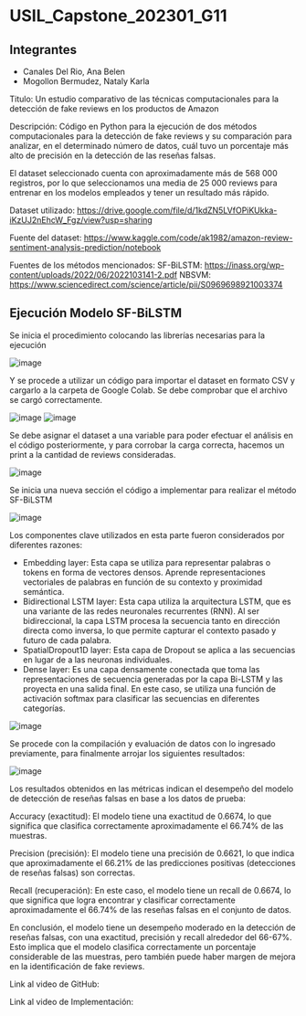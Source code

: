 # USIL_Capstone_202301_G11
## Integrantes
- Canales Del Rio, Ana Belen
- Mogollon Bermudez, Nataly Karla

Titulo: Un estudio comparativo de las técnicas computacionales para la detección de fake reviews en los productos de Amazon

Descripción: Código en Python para la ejecución de dos métodos computacionales para la detección de fake reviews y su comparación para analizar, en el determinado número de datos, cuál tuvo un porcentaje más alto de precisión en la detección de las reseñas falsas.

El dataset seleccionado cuenta con aproximadamente más de 568 000 registros, por lo que seleccionamos una media de 25 000 reviews para entrenar en los modelos empleados y tener un resultado más rápido.

Dataset utilizado: https://drive.google.com/file/d/1kdZN5LVfOPiKUkka-iKzUJ2nEhcW_Fgz/view?usp=sharing

Fuente del dataset: https://www.kaggle.com/code/ak1982/amazon-review-sentiment-analysis-prediction/notebook

Fuentes de los métodos mencionados:
SF-BiLSTM: https://inass.org/wp-content/uploads/2022/06/2022103141-2.pdf
NBSVM: https://www.sciencedirect.com/science/article/pii/S0969698921003374

## Ejecución Modelo SF-BiLSTM
Se inicia el procedimiento colocando las librerías necesarias para la ejecución 

![image](https://github.com/natalymogollon/Capstone---G11/assets/50871642/9b2a49a4-b3c6-4e1a-a322-b2c9d452a35e)

Y se procede a utilizar un código para importar el dataset en formato CSV y cargarlo a la carpeta de Google Colab. Se debe comprobar que el archivo se cargó correctamente.

![image](https://github.com/natalymogollon/Capstone---G11/assets/50871642/449641c4-4ddd-4a49-ae95-fef6c2505887)
![image](https://github.com/natalymogollon/Capstone---G11/assets/50871642/7d26594e-7b84-4b16-90de-ebd369f04553)

Se debe asignar el dataset a una variable para poder efectuar el análisis en el código posteriormente, y para corrobar la carga correcta, hacemos un print a la cantidad de reviews consideradas.

![image](https://github.com/natalymogollon/Capstone---G11/assets/50871642/ad055a4b-485c-42b3-8bdc-be98cec26b5f)

Se inicia una nueva sección el código a implementar para realizar el método SF-BiLSTM 

![image](https://github.com/natalymogollon/Capstone---G11/assets/50871642/88f498e9-f19f-4651-970f-5ed30639dfa9)

Los componentes clave utilizados en esta parte fueron considerados por diferentes razones:

- Embedding layer: Esta capa se utiliza para representar palabras o tokens en forma de vectores densos. Aprende representaciones vectoriales de palabras en función de su contexto y proximidad semántica.
- Bidirectional LSTM layer: Esta capa utiliza la arquitectura LSTM, que es una variante de las redes neuronales recurrentes (RNN). Al ser bidireccional, la capa LSTM procesa la secuencia tanto en dirección directa como inversa, lo que permite capturar el contexto pasado y futuro de cada palabra.
- SpatialDropout1D layer: Esta capa de Dropout se aplica a las secuencias en lugar de a las neuronas individuales.
- Dense layer: Es una capa densamente conectada que toma las representaciones de secuencia generadas por la capa Bi-LSTM y las proyecta en una salida final. En este caso, se utiliza una función de activación softmax para clasificar las secuencias en diferentes categorías.

![image](https://github.com/natalymogollon/Capstone---G11/assets/50871642/cbafd3c9-a6ee-4190-b3b4-5aab711a436c)

Se procede con la compilación y evaluación de datos con lo ingresado previamente, para finalmente arrojar los siguientes resultados:

![image](https://github.com/natalymogollon/Capstone---G11/assets/50871642/d656106c-1bdb-41f0-bfa2-c9723b1a4a69)

Los resultados obtenidos en las métricas indican el desempeño del modelo de detección de reseñas falsas en base a los datos de prueba:

Accuracy (exactitud): El modelo tiene una exactitud de 0.6674, lo que significa que clasifica correctamente aproximadamente el 66.74% de las muestras.

Precision (precisión): El modelo tiene una precisión de 0.6621, lo que indica que aproximadamente el 66.21% de las predicciones positivas (detecciones de reseñas falsas) son correctas.

Recall (recuperación): En este caso, el modelo tiene un recall de 0.6674, lo que significa que logra encontrar y clasificar correctamente aproximadamente el 66.74% de las reseñas falsas en el conjunto de datos.

En conclusión, el modelo tiene un desempeño moderado en la detección de reseñas falsas, con una exactitud, precisión y recall alrededor del 66-67%. Esto implica que el modelo clasifica correctamente un porcentaje considerable de las muestras, pero también puede haber margen de mejora en la identificación de fake reviews.




Link al video de GitHub:

Link al video de Implementación:



